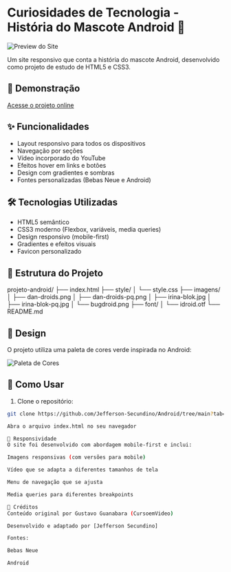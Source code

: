 # Curiosidades de Tecnologia - História do Mascote Android 📱

![Preview do Site](imagens/preview.jpg)

Um site responsivo que conta a história do mascote Android, desenvolvido como projeto de estudo de HTML5 e CSS3.

## 🚀 Demonstração

[Acesse o projeto online](https://seu-usuario.github.io/nome-do-repositorio/)

## ✨ Funcionalidades

- Layout responsivo para todos os dispositivos
- Navegação por seções
- Vídeo incorporado do YouTube
- Efeitos hover em links e botões
- Design com gradientes e sombras
- Fontes personalizadas (Bebas Neue e Android)

## 🛠️ Tecnologias Utilizadas

- HTML5 semântico
- CSS3 moderno (Flexbox, variáveis, media queries)
- Design responsivo (mobile-first)
- Gradientes e efeitos visuais
- Favicon personalizado

## 📂 Estrutura do Projeto

projeto-android/
├── index.html
├── style/
│ └── style.css
├── imagens/
│ ├── dan-droids.png
│ ├── dan-droids-pq.png
│ ├── irina-blok.jpg
│ ├── irina-blok-pq.jpg
│ └── bugdroid.png
├── font/
│ └── idroid.otf
└── README.md


## 🎨 Design

O projeto utiliza uma paleta de cores verde inspirada no Android:

![Paleta de Cores](https://via.placeholder.com/400x100/83e1ad/3ddc84/1a5c37?text=Paleta+Android)

## 📝 Como Usar

1. Clone o repositório:
```bash
git clone https://github.com/Jefferson-Secundino/Android/tree/main?tab=readme-ov-file#links-link

Abra o arquivo index.html no seu navegador

📱 Responsividade
O site foi desenvolvido com abordagem mobile-first e inclui:

Imagens responsivas (com versões para mobile)

Vídeo que se adapta a diferentes tamanhos de tela

Menu de navegação que se ajusta

Media queries para diferentes breakpoints

🤝 Créditos
Conteúdo original por Gustavo Guanabara (CursoemVideo)

Desenvolvido e adaptado por [Jefferson Secundino]

Fontes:

Bebas Neue

Android

